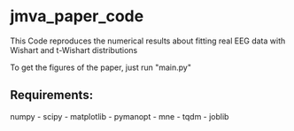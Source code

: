 # jmva_paper_code
This Code reproduces the numerical results about fitting real EEG data with Wishart and t-Wishart distributions

To get the figures of the paper, just run "main.py"


## Requirements: 
numpy - scipy - matplotlib - pymanopt - mne - tqdm - joblib

